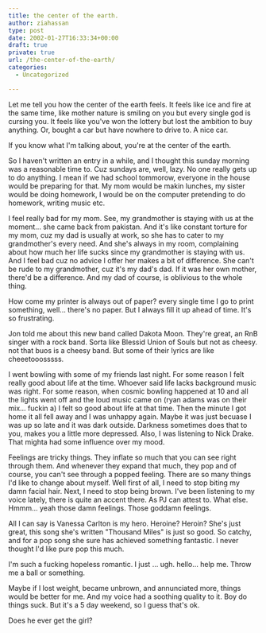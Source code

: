 ```yaml
---
title: the center of the earth.
author: ziahassan
type: post
date: 2002-01-27T16:33:34+00:00
draft: true
private: true
url: /the-center-of-the-earth/
categories:
  - Uncategorized

---
```

Let me tell you how the center of the earth feels. It feels like ice and fire at the same time, like mother nature is smiling on you but every single god is cursing you. It feels like you've won the lottery but lost the ambition to buy anything. Or, bought a car but have nowhere to drive to. A nice car.

If you know what I'm talking about, you're at the center of the earth.

So I haven't written an entry in a while, and I thought this sunday morning was a reasonable time to. Cuz sundays are, well, lazy. No one really gets up to do anything. I mean if we had school tommorow, everyone in the house would be preparing for that. My mom would be makin lunches, my sister would be doing homework, I would be on the computer pretending to do homework, writing music etc.

I feel really bad for my mom. See, my grandmother is staying with us at the moment&#8230; she came back from pakistan. And it's like constant torture for my mom, cuz my dad is usually at work, so she has to cater to my grandmother's every need. And she's always in my room, complaining about how much her life sucks since my grandmother is staying with us. And I feel bad cuz no advice I offer her makes a bit of difference. She can't be rude to my grandmother, cuz it's my dad's dad. If it was her own mother, there'd be a difference. And my dad of course, is oblivious to the whole thing.

How come my printer is always out of paper? every single time I go to print something, well&#8230; there's no paper. But I always fill it up ahead of time. It's so frustrating.

Jon told me about this new band called Dakota Moon. They're great, an RnB singer with a rock band. Sorta like Blessid Union of Souls but not as cheesy. not that buos is a cheesy band. But some of their lyrics are like cheeetooosssss.

I went bowling with some of my friends last night. For some reason I felt really good about life at the time. Whoever said life lacks background music was right. For some reason, when cosmic bowling happened at 10 and all the lights went off and the loud music came on (ryan adams was on their mix&#8230; fuckin a) I felt so good about life at that time. Then the minute I got home it all fell away and I was unhappy again. Maybe it was just becuase I was up so late and it was dark outside. Darkness sometimes does that to you, makes you a little more depressed. Also, I was listening to Nick Drake. That mighta had some influence over my mood.

Feelings are tricky things. They inflate so much that you can see right through them. And whenever they expand that much, they pop and of course, you can't see through a popped feeling. There are so many things I'd like to change about myself. Well first of all, I need to stop biting my damn facial hair. Next, I need to stop being brown. I've been listening to my voice lately, there is quite an accent there. As PJ can attest to. What else. Hmmm&#8230; yeah those damn feelings. Those goddamn feelings.

All I can say is Vanessa Carlton is my hero. Heroine? Heroin? She's just great, this song she's written "Thousand Miles" is just so good. So catchy, and for a pop song she sure has achieved something fantastic. I never thought I'd like pure pop this much.

I'm such a fucking hopeless romantic. I just &#8230; ugh. hello&#8230; help me. Throw me a ball or something.

Maybe if I lost weight, became unbrown, and annunciated more, things would be better for me. And my voice had a soothing quality to it. Boy do things suck. But it's a 5 day weekend, so I guess that's ok.

Does he ever get the girl?